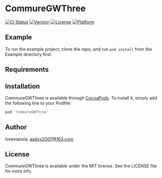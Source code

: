 # CommureGWThree

[![CI Status](https://img.shields.io/travis/lovexiaoxia/CommureGWThree.svg?style=flat)](https://travis-ci.org/lovexiaoxia/CommureGWThree)
[![Version](https://img.shields.io/cocoapods/v/CommureGWThree.svg?style=flat)](https://cocoapods.org/pods/CommureGWThree)
[![License](https://img.shields.io/cocoapods/l/CommureGWThree.svg?style=flat)](https://cocoapods.org/pods/CommureGWThree)
[![Platform](https://img.shields.io/cocoapods/p/CommureGWThree.svg?style=flat)](https://cocoapods.org/pods/CommureGWThree)

## Example

To run the example project, clone the repo, and run `pod install` from the Example directory first.

## Requirements

## Installation

CommureGWThree is available through [CocoaPods](https://cocoapods.org). To install
it, simply add the following line to your Podfile:

```ruby
pod 'CommureGWThree'
```

## Author

lovexiaoxia, aadyx2007@163.com

## License

CommureGWThree is available under the MIT license. See the LICENSE file for more info.
